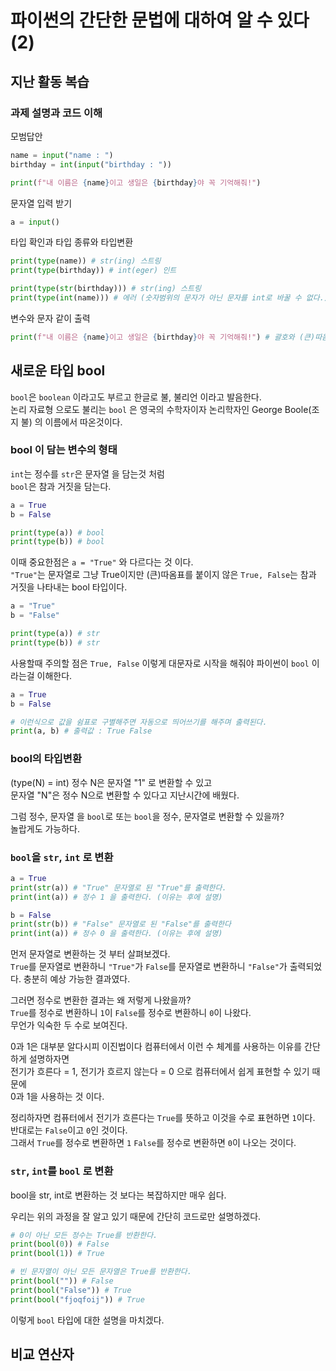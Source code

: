 # 파이썬의 간단한 문법에 대하여 알 수 있다(2)

## 지난 활동 복습
### 과제 설명과 코드 이해

모범답안 
```py
name = input("name : ")
birthday = int(input("birthday : "))

print(f"내 이름은 {name}이고 생일은 {birthday}야 꼭 기억해줘!")
```

문자열 입력 받기
```py
a = input()
```

타입 확인과 타입 종류와 타입변환

```py
print(type(name)) # str(ing) 스트링
print(type(birthday)) # int(eger) 인트

print(type(str(birthday))) # str(ing) 스트링
print(type(int(name))) # 에러 (숫자범위의 문자가 아닌 문자를 int로 바꿀 수 없다.)
```

변수와 문자 같이 출력
```py
print(f"내 이름은 {name}이고 생일은 {birthday}야 꼭 기억해줘!") # 괄호와 (큰)따옴표 사이에 f를 넣고 넣고 싶은 변수를 중괄호 안에다 넣는다.
```

## 새로운 타입 bool 

`bool`은 `boolean` 이라고도 부르고 한글로 불, 불리언 이라고 발음한다.<br>
논리 자료형 으로도 불리는 `bool` 은 영국의 수학자이자 논리학자인 George Boole(조지 불) 의 이름에서 따온것이다.<br>

### bool 이 담는 변수의 형태
`int`는 정수를 `str`은 문자열 을 담는것 처럼<br>
`bool`은 참과 거짓을 담는다.<br>

```py
a = True
b = False

print(type(a)) # bool
print(type(b)) # bool
```

이때 중요한점은 `a = "True"` 와 다르다는 것 이다.<br>
`"True"`는 문자열로 그냥 True이지만 (큰)따옴표를 붙이지 않은 `True, False`는 참과 거짓을 나타내는 bool 타입이다.<br>

```py
a = "True"
b = "False"

print(type(a)) # str
print(type(b)) # str
```

사용할때 주의할 점은 `True, False` 이렇게 대문자로 시작을 해줘야 파이썬이 `bool` 이라는걸 이해한다.<br>

```py
a = True
b = False

# 이런식으로 값을 쉼표로 구별해주면 자동으로 띄어쓰기를 해주며 출력된다.
print(a, b) # 출력값 : True False
```

### bool의 타입변환
(type(N) = int)
정수 N은 문자열 "1" 로 변환할 수 있고<br>
문자열 "N"은 정수 N으로 변환할 수 있다고 지난시간에 배웠다.<br>

그럼 정수, 문자열 을 `bool`로 또는 `bool`을 정수, 문자열로 변환할 수 있을까?<br>
놀랍게도 가능하다.<br>

### `bool`을 `str`, `int` 로 변환<br>

```py
a = True
print(str(a)) # "True" 문자열로 된 "True"를 출력한다.
print(int(a)) # 정수 1 을 출력한다. (이유는 후에 설명)

b = False
print(str(b)) # "False" 문자열로 된 "False"를 출력한다
print(int(a)) # 정수 0 을 출력한다. (이유는 후에 설명)
```

먼저 문자열로 변환하는 것 부터 살펴보겠다.<br>
`True`를 문자열로 변환하니 `"True"`가 `False`를 문자열로 변환하니 `"False"`가 출력되었다. 충분히 예상 가능한 결과였다.<br>

그러면 정수로 변환한 결과는 왜 저렇게 나왔을까?<br>
`True`를 정수로 변환하니 `1`이 `False`를 정수로 변환하니 `0`이 나왔다.<br>
무언가 익숙한 두 수로 보여진다.<br> 

0과 1은 대부분 알다시피 이진법이다 컴퓨터에서 이런 수 체계를 사용하는 이유를 간단하게 설명하자면<br>
전기가 흐른다 = 1, 전기가 흐르지 않는다 = 0 으로 컴퓨터에서 쉽게 표현할 수 있기 때문에<br>
0과 1을 사용하는 것 이다.<br>

정리하자면 컴퓨터에서 전기가 흐른다는 `True`를 뜻하고 이것을 수로 표현하면 `1`이다. 반대로는 `False`이고 `0`인 것이다.<br>
그래서 `True`를 정수로 변환하면 `1` `False`를 정수로 변환하면 `0`이 나오는 것이다.<br>

### `str`, `int`를 `bool` 로 변환
bool을 str, int로 변환하는 것 보다는 복잡하지만 매우 쉽다.<br>

우리는 위의 과정을 잘 알고 있기 때문에 간단히 코드로만 설명하겠다.<br>

```py
# 0이 아닌 모든 정수는 True를 반환한다.
print(bool(0)) # False
print(bool(1)) # True

# 빈 문자열이 아닌 모든 문자열은 True를 반환한다.
print(bool("")) # False
print(bool("False")) # True
print(bool("fjoqfoij")) # True
```
이렇게 `bool` 타입에 대한 설명을 마치겠다.<br>

## 비교 연산자



